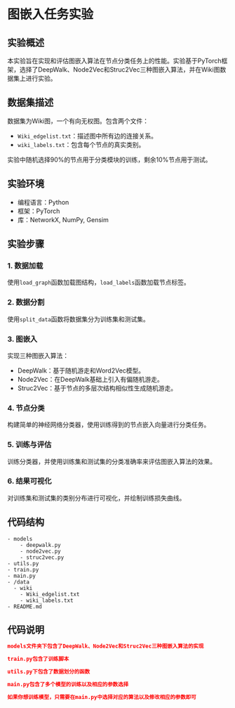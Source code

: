 # 图嵌入任务实验

## 实验概述

本实验旨在实现和评估图嵌入算法在节点分类任务上的性能。实验基于PyTorch框架，选择了DeepWalk、Node2Vec和Struc2Vec三种图嵌入算法，并在Wiki图数据集上进行实验。

## 数据集描述

数据集为Wiki图，一个有向无权图。包含两个文件：

- `Wiki_edgelist.txt`：描述图中所有边的连接关系。
- `wiki_labels.txt`：包含每个节点的真实类别。

实验中随机选择90%的节点用于分类模块的训练，剩余10%节点用于测试。

## 实验环境

- 编程语言：Python
- 框架：PyTorch
- 库：NetworkX, NumPy, Gensim

## 实验步骤

### 1. 数据加载

使用`load_graph`函数加载图结构，`load_labels`函数加载节点标签。

### 2. 数据分割

使用`split_data`函数将数据集分为训练集和测试集。

### 3. 图嵌入

实现三种图嵌入算法：

- DeepWalk：基于随机游走和Word2Vec模型。
- Node2Vec：在DeepWalk基础上引入有偏随机游走。
- Struc2Vec：基于节点的多层次结构相似性生成随机游走。

### 4. 节点分类

构建简单的神经网络分类器，使用训练得到的节点嵌入向量进行分类任务。

### 5. 训练与评估

训练分类器，并使用训练集和测试集的分类准确率来评估图嵌入算法的效果。

### 6. 结果可视化

对训练集和测试集的类别分布进行可视化，并绘制训练损失曲线。

## 代码结构

```plaintext
- models
	- deepwalk.py
	- node2vec.py
	- struc2vec.py
- utils.py
- train.py
- main.py
- /data
  - wiki
    - Wiki_edgelist.txt
    - wiki_labels.txt
- README.md
```

## 代码说明

```json
models文件夹下包含了DeepWalk、Node2Vec和Struc2Vec三种图嵌入算法的实现

train.py包含了训练脚本

utils.py下包含了数据划分的函数

main.py包含了多个模型的训练以及相应的参数选择

如果你想训练模型，只需要在main.py中选择对应的算法以及修改相应的参数即可
```

